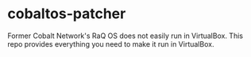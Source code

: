 # cobaltos-patcher
Former Cobalt Network's RaQ OS does not easily run in VirtualBox. This repo provides everything you need to make it run in VirtualBox.
